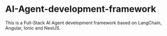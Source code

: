 # AI-Agent-development-framework

This is a Full-Stack AI Agent development framework based on LangChain, Angular, Ionic and NestJS.


